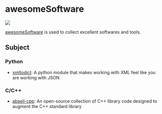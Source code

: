 # awesomeSoftware

![](https://user-images.githubusercontent.com/5803001/37886888-d361e980-30f0-11e8-913b-6fbfce98ab77.jpeg)

[awesomeSoftware](https://parg.co/bh01) is used to collect excellent softwares and tools.

## Subject

### Python
- [xmltodict](https://github.com/martinblech/xmltodict): A python module that makes working with XML feel like you are working with JSON

### C/C++
- [abseil-cpp](https://github.com/abseil/abseil-cpp): An open-source collection of C++ library code designed to augment the C++ standard library
